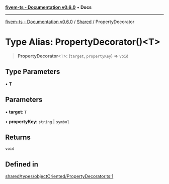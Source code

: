 [**fivem-ts - Documentation v0.6.0**](../../../README.md) • **Docs**

***

[fivem-ts - Documentation v0.6.0](../../../README.md) / [Shared](../README.md) / PropertyDecorator

# Type Alias: PropertyDecorator()\<T\>

> **PropertyDecorator**\<`T`\>: (`target`, `propertyKey`) => `void`

## Type Parameters

• **T**

## Parameters

• **target**: `T`

• **propertyKey**: `string` \| `symbol`

## Returns

`void`

## Defined in

[shared/types/objectOriented/PropertyDecorator.ts:1](https://github.com/Purpose-Dev/fivem-ts/blob/main/src/shared/types/objectOriented/PropertyDecorator.ts#L1)
